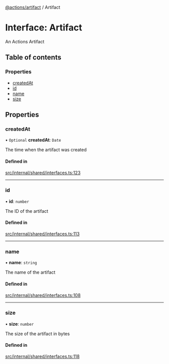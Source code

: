 [@actions/artifact](../README.md) / Artifact

# Interface: Artifact

An Actions Artifact

## Table of contents

### Properties

- [createdAt](Artifact.md#createdat)
- [id](Artifact.md#id)
- [name](Artifact.md#name)
- [size](Artifact.md#size)

## Properties

### createdAt

• `Optional` **createdAt**: `Date`

The time when the artifact was created

#### Defined in

[src/internal/shared/interfaces.ts:123](https://github.com/actions/toolkit/blob/207747e/packages/artifact/src/internal/shared/interfaces.ts#L123)

___

### id

• **id**: `number`

The ID of the artifact

#### Defined in

[src/internal/shared/interfaces.ts:113](https://github.com/actions/toolkit/blob/207747e/packages/artifact/src/internal/shared/interfaces.ts#L113)

___

### name

• **name**: `string`

The name of the artifact

#### Defined in

[src/internal/shared/interfaces.ts:108](https://github.com/actions/toolkit/blob/207747e/packages/artifact/src/internal/shared/interfaces.ts#L108)

___

### size

• **size**: `number`

The size of the artifact in bytes

#### Defined in

[src/internal/shared/interfaces.ts:118](https://github.com/actions/toolkit/blob/207747e/packages/artifact/src/internal/shared/interfaces.ts#L118)
